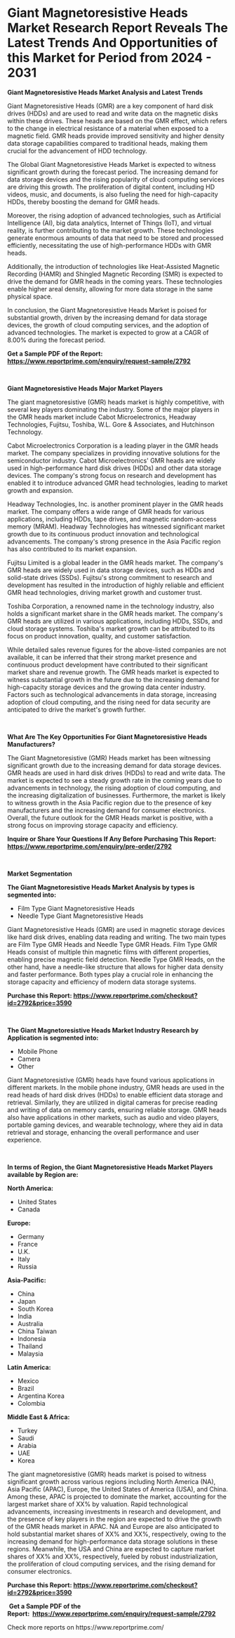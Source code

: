 <p><h1>Giant Magnetoresistive Heads Market Research Report Reveals The Latest Trends And Opportunities of this Market for Period from 2024 - 2031</h1></p><p><strong>Giant Magnetoresistive Heads Market Analysis and Latest Trends</strong></p>
<p><p>Giant Magnetoresistive Heads (GMR) are a key component of hard disk drives (HDDs) and are used to read and write data on the magnetic disks within these drives. These heads are based on the GMR effect, which refers to the change in electrical resistance of a material when exposed to a magnetic field. GMR heads provide improved sensitivity and higher density data storage capabilities compared to traditional heads, making them crucial for the advancement of HDD technology.</p><p>The Global Giant Magnetoresistive Heads Market is expected to witness significant growth during the forecast period. The increasing demand for data storage devices and the rising popularity of cloud computing services are driving this growth. The proliferation of digital content, including HD videos, music, and documents, is also fueling the need for high-capacity HDDs, thereby boosting the demand for GMR heads.</p><p>Moreover, the rising adoption of advanced technologies, such as Artificial Intelligence (AI), big data analytics, Internet of Things (IoT), and virtual reality, is further contributing to the market growth. These technologies generate enormous amounts of data that need to be stored and processed efficiently, necessitating the use of high-performance HDDs with GMR heads.</p><p>Additionally, the introduction of technologies like Heat-Assisted Magnetic Recording (HAMR) and Shingled Magnetic Recording (SMR) is expected to drive the demand for GMR heads in the coming years. These technologies enable higher areal density, allowing for more data storage in the same physical space.</p><p>In conclusion, the Giant Magnetoresistive Heads Market is poised for substantial growth, driven by the increasing demand for data storage devices, the growth of cloud computing services, and the adoption of advanced technologies. The market is expected to grow at a CAGR of 8.00% during the forecast period.</p></p>
<p><strong>Get a Sample PDF of the Report:&nbsp; <a href="https://www.reportprime.com/enquiry/request-sample/2792">https://www.reportprime.com/enquiry/request-sample/2792</a></strong></p>
<p>&nbsp;</p>
<p><strong>Giant Magnetoresistive Heads Major Market Players</strong></p>
<p><p>The giant magnetoresistive (GMR) heads market is highly competitive, with several key players dominating the industry. Some of the major players in the GMR heads market include Cabot Microelectronics, Headway Technologies, Fujitsu, Toshiba, W.L. Gore & Associates, and Hutchinson Technology.</p><p>Cabot Microelectronics Corporation is a leading player in the GMR heads market. The company specializes in providing innovative solutions for the semiconductor industry. Cabot Microelectronics' GMR heads are widely used in high-performance hard disk drives (HDDs) and other data storage devices. The company's strong focus on research and development has enabled it to introduce advanced GMR head technologies, leading to market growth and expansion.</p><p>Headway Technologies, Inc. is another prominent player in the GMR heads market. The company offers a wide range of GMR heads for various applications, including HDDs, tape drives, and magnetic random-access memory (MRAM). Headway Technologies has witnessed significant market growth due to its continuous product innovation and technological advancements. The company's strong presence in the Asia Pacific region has also contributed to its market expansion.</p><p>Fujitsu Limited is a global leader in the GMR heads market. The company's GMR heads are widely used in data storage devices, such as HDDs and solid-state drives (SSDs). Fujitsu's strong commitment to research and development has resulted in the introduction of highly reliable and efficient GMR head technologies, driving market growth and customer trust.</p><p>Toshiba Corporation, a renowned name in the technology industry, also holds a significant market share in the GMR heads market. The company's GMR heads are utilized in various applications, including HDDs, SSDs, and cloud storage systems. Toshiba's market growth can be attributed to its focus on product innovation, quality, and customer satisfaction.</p><p>While detailed sales revenue figures for the above-listed companies are not available, it can be inferred that their strong market presence and continuous product development have contributed to their significant market share and revenue growth. The GMR heads market is expected to witness substantial growth in the future due to the increasing demand for high-capacity storage devices and the growing data center industry. Factors such as technological advancements in data storage, increasing adoption of cloud computing, and the rising need for data security are anticipated to drive the market's growth further.</p></p>
<p>&nbsp;</p>
<p><strong>What Are The Key Opportunities For Giant Magnetoresistive Heads Manufacturers?</strong></p>
<p><p>The Giant Magnetoresistive (GMR) Heads market has been witnessing significant growth due to the increasing demand for data storage devices. GMR heads are used in hard disk drives (HDDs) to read and write data. The market is expected to see a steady growth rate in the coming years due to advancements in technology, the rising adoption of cloud computing, and the increasing digitalization of businesses. Furthermore, the market is likely to witness growth in the Asia Pacific region due to the presence of key manufacturers and the increasing demand for consumer electronics. Overall, the future outlook for the GMR Heads market is positive, with a strong focus on improving storage capacity and efficiency.</p></p>
<p><strong>Inquire or Share Your Questions If Any Before Purchasing This Report: <a href="https://www.reportprime.com/enquiry/pre-order/2792">https://www.reportprime.com/enquiry/pre-order/2792</a></strong></p>
<p>&nbsp;</p>
<p><strong>Market Segmentation</strong></p>
<p><strong>The Giant Magnetoresistive Heads Market Analysis by types is segmented into:</strong></p>
<p><ul><li>Film Type Giant Magnetoresistive Heads</li><li>Needle Type Giant Magnetoresistive Heads</li></ul></p>
<p><p>Giant Magnetoresistive Heads (GMR) are used in magnetic storage devices like hard disk drives, enabling data reading and writing. The two main types are Film Type GMR Heads and Needle Type GMR Heads. Film Type GMR Heads consist of multiple thin magnetic films with different properties, enabling precise magnetic field detection. Needle Type GMR Heads, on the other hand, have a needle-like structure that allows for higher data density and faster performance. Both types play a crucial role in enhancing the storage capacity and efficiency of modern data storage systems.</p></p>
<p><strong>Purchase this Report:&nbsp;<a href="https://www.reportprime.com/checkout?id=2792&price=3590">https://www.reportprime.com/checkout?id=2792&price=3590</a></strong></p>
<p>&nbsp;</p>
<p><strong>The Giant Magnetoresistive Heads Market Industry Research by Application is segmented into:</strong></p>
<p><ul><li>Mobile Phone</li><li>Camera</li><li>Other</li></ul></p>
<p><p>Giant Magnetoresistive (GMR) heads have found various applications in different markets. In the mobile phone industry, GMR heads are used in the read heads of hard disk drives (HDDs) to enable efficient data storage and retrieval. Similarly, they are utilized in digital cameras for precise reading and writing of data on memory cards, ensuring reliable storage. GMR heads also have applications in other markets, such as audio and video players, portable gaming devices, and wearable technology, where they aid in data retrieval and storage, enhancing the overall performance and user experience.</p></p>
<p>&nbsp;</p>
<p><strong>In terms of Region, the Giant Magnetoresistive Heads Market Players available by Region are:</strong></p>
<p>
    <p> <strong> North America: </strong>
        <ul>
            <li>United States</li>
            <li>Canada</li>
        </ul>
        </p> 
    <p> <strong> Europe: </strong>
        <ul>
            <li>Germany</li>
            <li>France</li>
            <li>U.K.</li>
            <li>Italy</li>
            <li>Russia</li>
        </ul>
        </p> 
    <p> <strong> Asia-Pacific: </strong>
        <ul>
            <li>China</li>
            <li>Japan</li>
            <li>South Korea</li>
            <li>India</li>
            <li>Australia</li>
            <li>China Taiwan</li>
            <li>Indonesia</li>
            <li>Thailand</li>
            <li>Malaysia</li>
        </ul>
        </p> 
    <p> <strong> Latin America: </strong>
        <ul>
            <li>Mexico</li>
            <li>Brazil</li>
            <li>Argentina Korea</li>
            <li>Colombia</li>
        </ul>
        </p> 
    <p> <strong> Middle East & Africa: </strong>
        <ul>
            <li>Turkey</li>
            <li>Saudi</li>
            <li>Arabia</li>
            <li>UAE</li>
            <li>Korea</li>
        </ul>
    </p>
    </p>
<p><p>The giant magnetoresistive (GMR) heads market is poised to witness significant growth across various regions including North America (NA), Asia Pacific (APAC), Europe, the United States of America (USA), and China. Among these, APAC is projected to dominate the market, accounting for the largest market share of XX% by valuation. Rapid technological advancements, increasing investments in research and development, and the presence of key players in the region are expected to drive the growth of the GMR heads market in APAC. NA and Europe are also anticipated to hold substantial market shares of XX% and XX%, respectively, owing to the increasing demand for high-performance data storage solutions in these regions. Meanwhile, the USA and China are expected to capture market shares of XX% and XX%, respectively, fueled by robust industrialization, the proliferation of cloud computing services, and the rising demand for consumer electronics.</p></p>
<p><strong>Purchase this Report: <a href="https://www.reportprime.com/checkout?id=2792&price=3590">https://www.reportprime.com/checkout?id=2792&price=3590</a></strong></p>
<p>&nbsp;<strong>Get a Sample PDF of the Report:&nbsp;&nbsp;<a href="https://www.reportprime.com/enquiry/request-sample/2792">https://www.reportprime.com/enquiry/request-sample/2792</a></strong></p>
<p><strong></strong></p>
<p>Check more reports on https://www.reportprime.com/</p>